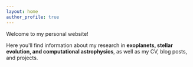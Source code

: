 ```yaml
---
layout: home
author_profile: true
---
```


Welcome to my personal website!  

Here you'll find information about my research in **exoplanets, stellar evolution, and computational astrophysics**, as well as my CV, blog posts, and projects.
